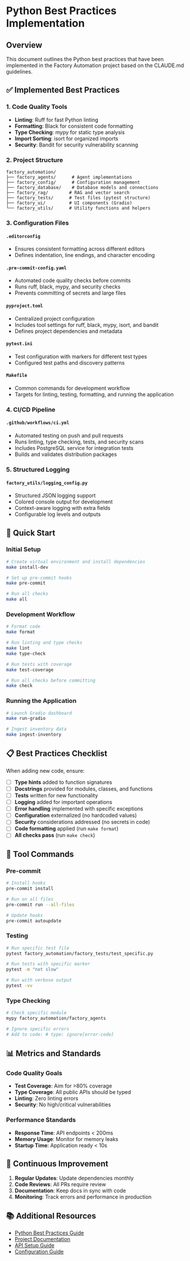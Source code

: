 # Python Best Practices Implementation

## Overview

This document outlines the Python best practices that have been implemented in the Factory Automation project based on the CLAUDE.md guidelines.

## ✅ Implemented Best Practices

### 1. Code Quality Tools

- **Linting**: Ruff for fast Python linting
- **Formatting**: Black for consistent code formatting
- **Type Checking**: mypy for static type analysis
- **Import Sorting**: isort for organized imports
- **Security**: Bandit for security vulnerability scanning

### 2. Project Structure

```
factory_automation/
├── factory_agents/      # Agent implementations
├── factory_config/      # Configuration management
├── factory_database/    # Database models and connections
├── factory_rag/        # RAG and vector search
├── factory_tests/      # Test files (pytest structure)
├── factory_ui/         # UI components (Gradio)
└── factory_utils/      # Utility functions and helpers
```

### 3. Configuration Files

#### `.editorconfig`
- Ensures consistent formatting across different editors
- Defines indentation, line endings, and character encoding

#### `.pre-commit-config.yaml`
- Automated code quality checks before commits
- Runs ruff, black, mypy, and security checks
- Prevents committing of secrets and large files

#### `pyproject.toml`
- Centralized project configuration
- Includes tool settings for ruff, black, mypy, isort, and bandit
- Defines project dependencies and metadata

#### `pytest.ini`
- Test configuration with markers for different test types
- Configured test paths and discovery patterns

#### `Makefile`
- Common commands for development workflow
- Targets for linting, testing, formatting, and running the application

### 4. CI/CD Pipeline

#### `.github/workflows/ci.yml`
- Automated testing on push and pull requests
- Runs linting, type checking, tests, and security scans
- Includes PostgreSQL service for integration tests
- Builds and validates distribution packages

### 5. Structured Logging

#### `factory_utils/logging_config.py`
- Structured JSON logging support
- Colored console output for development
- Context-aware logging with extra fields
- Configurable log levels and outputs

## 🚀 Quick Start

### Initial Setup
```bash
# Create virtual environment and install dependencies
make install-dev

# Set up pre-commit hooks
make pre-commit

# Run all checks
make all
```

### Development Workflow
```bash
# Format code
make format

# Run linting and type checks
make lint
make type-check

# Run tests with coverage
make test-coverage

# Run all checks before committing
make check
```

### Running the Application
```bash
# Launch Gradio dashboard
make run-gradio

# Ingest inventory data
make ingest-inventory
```

## 📋 Best Practices Checklist

When adding new code, ensure:

- [ ] **Type hints** added to function signatures
- [ ] **Docstrings** provided for modules, classes, and functions
- [ ] **Tests** written for new functionality
- [ ] **Logging** added for important operations
- [ ] **Error handling** implemented with specific exceptions
- [ ] **Configuration** externalized (no hardcoded values)
- [ ] **Security** considerations addressed (no secrets in code)
- [ ] **Code formatting** applied (run `make format`)
- [ ] **All checks pass** (run `make check`)

## 🔧 Tool Commands

### Pre-commit
```bash
# Install hooks
pre-commit install

# Run on all files
pre-commit run --all-files

# Update hooks
pre-commit autoupdate
```

### Testing
```bash
# Run specific test file
pytest factory_automation/factory_tests/test_specific.py

# Run tests with specific marker
pytest -m "not slow"

# Run with verbose output
pytest -vv
```

### Type Checking
```bash
# Check specific module
mypy factory_automation/factory_agents

# Ignore specific errors
# Add to code: # type: ignore[error-code]
```

## 📊 Metrics and Standards

### Code Quality Goals
- **Test Coverage**: Aim for >80% coverage
- **Type Coverage**: All public APIs should be typed
- **Linting**: Zero linting errors
- **Security**: No high/critical vulnerabilities

### Performance Standards
- **Response Time**: API endpoints < 200ms
- **Memory Usage**: Monitor for memory leaks
- **Startup Time**: Application ready < 10s

## 🔄 Continuous Improvement

1. **Regular Updates**: Update dependencies monthly
2. **Code Reviews**: All PRs require review
3. **Documentation**: Keep docs in sync with code
4. **Monitoring**: Track errors and performance in production

## 📚 Additional Resources

- [Python Best Practices Guide](./CLAUDE.md)
- [Project Documentation](./README.md)
- [API Setup Guide](./API_SETUP_GUIDE.md)
- [Configuration Guide](./CONFIGURATION_GUIDE.md)